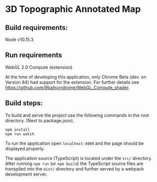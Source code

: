 # 3D Topographic Annotated Map

## Build requirements:

Node v10.15.3

## Run requirements

WebGL 2.0 Compute (extension) 

At the time of developing this application, only Chrome Beta (dev. on Version 84) had support for the extension.
For further details see https://github.com/9ballsyndrome/WebGL_Compute_shader.

## Build steps:

To build and serve the project use the following commands in the root directory.
(Next to package.json).

```
npm install
npm run watch
```

To run the application open ```localhost:4000``` and the page should be displayed properly.

The application source (TypeScript) is located under the ```src/``` directory.
After running ```npm run``` (or ```npm build```) the TypeScript source files are transpiled into the ```dist/``` directory
and further served by a webpack development server.

